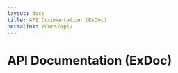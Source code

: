 ```yaml
---
layout: docs
title: API Documentation (ExDoc)
permalink: /docs/api/
---
```


# API Documentation (ExDoc)